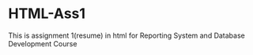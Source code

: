 # HTML-Ass1
This is assignment 1(resume) in html for Reporting System and Database Development Course

